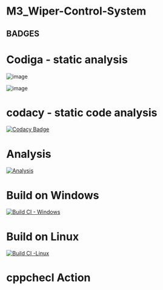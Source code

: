 # M3_Wiper-Control-System

## BADGES

# Codiga - static analysis 
![image](https://user-images.githubusercontent.com/101582230/168410090-7b19211a-8f10-41cd-8f61-d7fa91c9f947.png)

![image](https://user-images.githubusercontent.com/101582230/168410101-14df6b80-bea0-4ace-9bab-6a65acb39385.png)

# codacy - static code analysis
[![Codacy Badge](https://app.codacy.com/project/badge/Grade/76812c0319674d12b15a9265a404a6a6)](https://www.codacy.com/gh/Nirmala1-2/M3_Wiper-Control-System/dashboard?utm_source=github.com&amp;utm_medium=referral&amp;utm_content=Nirmala1-2/M3_Wiper-Control-System&amp;utm_campaign=Badge_Grade)

# Analysis
[![Analysis](https://github.com/Nirmala1-2/M3_Wiper-Control-System/actions/workflows/Analysis.yml/badge.svg)](https://github.com/Nirmala1-2/M3_Wiper-Control-System/actions/workflows/Analysis.yml)

# Build on Windows
[![Build CI - Windows](https://github.com/Nirmala1-2/M3_Wiper-Control-System/actions/workflows/Build-Windows.yml/badge.svg)](https://github.com/Nirmala1-2/M3_Wiper-Control-System/actions/workflows/Build-Windows.yml)

# Build on Linux
[![Build CI -Linux](https://github.com/Nirmala1-2/M3_Wiper-Control-System/actions/workflows/Build_Linux.yml/badge.svg)](https://github.com/Nirmala1-2/M3_Wiper-Control-System/actions/workflows/Build_Linux.yml)

# cppchecl Action

